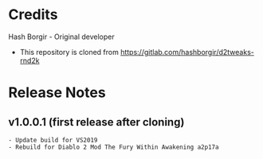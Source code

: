 
# Credits
Hash Borgir - Original developer
- This repository is cloned from https://gitlab.com/hashborgir/d2tweaks-rnd2k

# Release Notes
## v1.0.0.1 (first release after cloning)
	- Update build for VS2019
	- Rebuild for Diablo 2 Mod The Fury Within Awakening a2p17a
